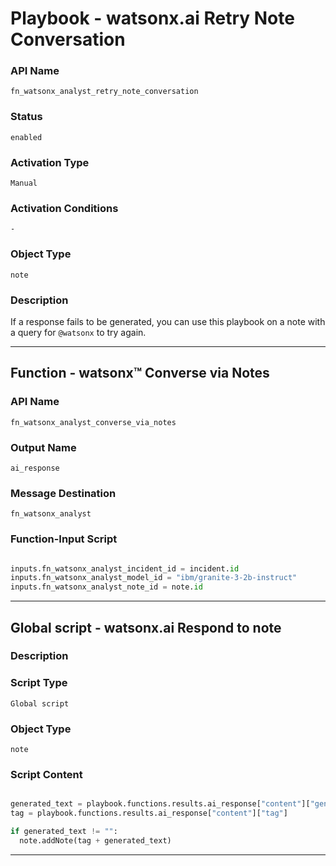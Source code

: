 <!--
    DO NOT MANUALLY EDIT THIS FILE
    THIS FILE IS AUTOMATICALLY GENERATED WITH resilient-sdk codegen
    Generated with resilient-sdk v51.0.2.2.1096
-->

# Playbook - watsonx.ai Retry Note Conversation

### API Name
`fn_watsonx_analyst_retry_note_conversation`

### Status
`enabled`

### Activation Type
`Manual`

### Activation Conditions
`-`

### Object Type
`note`

### Description
If a response fails to be generated, you can use this playbook on a note with a query for `@watsonx` to try again.


---
## Function - watsonx™ Converse via Notes

### API Name
`fn_watsonx_analyst_converse_via_notes`

### Output Name
`ai_response`

### Message Destination
`fn_watsonx_analyst`

### Function-Input Script
```python

inputs.fn_watsonx_analyst_incident_id = incident.id
inputs.fn_watsonx_analyst_model_id = "ibm/granite-3-2b-instruct"
inputs.fn_watsonx_analyst_note_id = note.id

```

---

## Global script - watsonx.ai Respond to note

### Description


### Script Type
`Global script`

### Object Type
`note`

### Script Content
```python

generated_text = playbook.functions.results.ai_response["content"]["generated_text"]
tag = playbook.functions.results.ai_response["content"]["tag"]

if generated_text != "":
  note.addNote(tag + generated_text)

```

---

